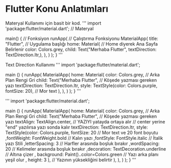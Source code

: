 # Flutter Konu Anlatımları
Materyal Kullanımı için basit bir kod.
'''
import 'package:flutter/material.dart'; // Materyal

main() { // Fonksiyon
  runApp( // Çalıştırma Fonksiyonu
    MaterialApp(
      title: "Flutter", // Uygulama başlığı
      home: Material( // Home diyerek Ana Sayfa Belirlenir
        color: Colors.grey,
        child: Text("Merhaba Flutter", textDirection: TextDirection.ltr,),
      ),
    )
  );
}
'''

Text Direction Kullanımı 
'''
import 'package:flutter/material.dart';

main () {
  runApp(
    MaterialApp(
      home: Material(
        color: Colors.grey, // Arka Plan Rengi Gri
        child: Text("Merhaba Flutter", // Köşede yazması gereken yazı
          textDirection: TextDirection.ltr,
          style: TextStyle(color: Colors.purple, fontSize: 20), // Mor text
        ),
      ),
    )
  );
}
'''

'''
import 'package:flutter/material.dart';

main () {
  runApp(
    MaterialApp(
      home: Material(
        color: Colors.grey, // Arka Plan Rengi Gri
        child: Text("Merhaba Flutter", // Köşede yazması gereken yazı
          textAlign: TextAlign.center, // YAZIYI yatayda ortaya alır
          // center yerine "end" yazılırsa yazı sonda kalır
          textDirection: TextDirection.ltr,
          style: TextStyle(color: Colors.purple, fontSize: 20 // Mor text ve 20 font boyutu
            ,fontWeight: FontWeight.bold // Kalın yazı
            ,fontStyle: FontStyle.italic // İtalik yazı Stili
            ,letterSpacing: 3 // Harfler arasında boşluk bırakır
            ,wordSpacing: 20 // Kelimeler arasında boşluk bırakır
            ,decoration: TextDecoration.underline // Altına çizer
            , background: Paint()..color=Colors.green // Yazı arka planı yeşil olur
            , height: 3 ), // Yazının yüksekliğini belirtir
        ),
      ),
    )
  );
}
'''